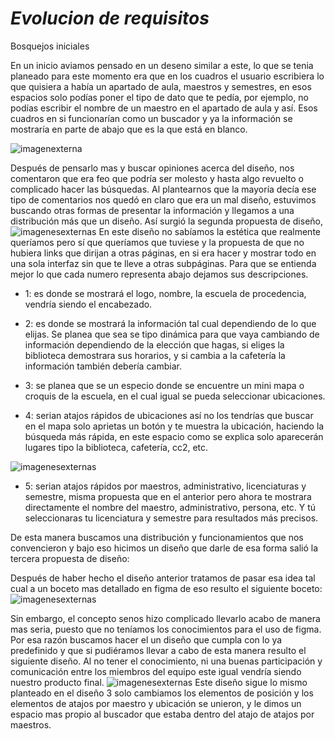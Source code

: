 # *Evolucion de requisitos*
Bosquejos iniciales 

En un inicio aviamos pensado en un deseno similar a este, lo que se tenia planeado para este momento era que en los cuadros el usuario escribiera lo que quisiera a había un apartado de aula, maestros y semestres, en esos espacios solo podías poner el tipo de dato que te pedía, por ejemplo, no podías escribir el nombre de un maestro en el apartado de aula y así. Esos cuadros en si funcionarían como un buscador y ya la información se mostraría en parte de abajo que es la que está en blanco.

![imagenexterna](https://github.com/gaeluwu29/Tecnomins/blob/main/1.7.%20Documentos_generales/Screenshot_20241202_112655~2.jpg)

Después de pensarlo mas y buscar opiniones acerca del diseño, nos comentaron que era feo que podría ser molesto y hasta algo revuelto o complicado hacer las búsquedas. Al plantearnos que la mayoría decía ese tipo de comentarios nos quedó en claro que era un mal diseño, estuvimos buscando otras formas de presentar la información y llegamos a una distribución más que un diseño. Así surgió la segunda propuesta de diseño,
![imagenesexternas](https://github.com/gaeluwu29/Tecnomins/blob/main/1.7.%20Documentos_generales/Screenshot_20241202_112659~2.jpg)
En este diseño no sabíamos la estética que realmente queríamos pero sí que queríamos que tuviese y la propuesta de que no hubiera links que dirijan a otras páginas, en si era hacer y mostrar todo en una sola interfaz sin que te lleve a otras subpáginas. Para que se entienda mejor lo que cada numero representa abajo dejamos sus descripciones.

- 1: es donde se mostrará el logo, nombre, la escuela de procedencia, vendría siendo el encabezado.

- 2: es donde se mostrará la información tal cual dependiendo de lo que elijas. Se planea que sea se tipo dinámica para que vaya cambiando de información dependiendo de la elección que hagas, si eliges la biblioteca demostrara sus horarios, y si cambia a la cafetería la información también debería cambiar.

- 3: se planea que se un especio donde se encuentre un mini mapa o croquis de la escuela, en el cual igual se pueda seleccionar ubicaciones. 

- 4: serian atajos rápidos de ubicaciones así no los tendrías que buscar en el mapa solo aprietas un botón y te muestra la ubicación, haciendo la búsqueda más rápida, en este espacio como se explica solo aparecerán lugares tipo la biblioteca, cafetería, cc2, etc.

![imagenesexternas](https://github.com/gaeluwu29/Tecnomins/blob/main/1.7.%20Documentos_generales/Screenshot_20241202_112707~2.jpg)

- 5: serian atajos rápidos por maestros, administrativo, licenciaturas y semestre, misma propuesta que en el anterior pero ahora te mostrara directamente el nombre del maestro, administrativo, persona, etc. Y tú seleccionaras tu licenciatura y semestre para resultados más precisos.

De esta manera buscamos una distribución y funcionamientos que nos convencieron y bajo eso hicimos un diseño que darle de esa forma salió la tercera propuesta de diseño:

Después de haber hecho el diseño anterior tratamos de pasar esa idea tal cual a un boceto mas detallado en figma de eso resulto el siguiente boceto:
![imagenesexternas](https://github.com/gaeluwu29/Tecnomins/blob/main/1.7.%20Documentos_generales/Screenshot_20241202_112714~2.jpg)

Sin embargo, el concepto senos hizo complicado llevarlo acabo de manera mas seria, puesto que no teníamos los conocimientos para el uso de figma. Por esa razón buscamos hacer el un diseño que cumpla con lo ya predefinido y que si pudiéramos llevar a cabo de esta manera resulto el siguiente diseño. Al no tener el conocimiento, ni una buenas participación y comunicación entre los miembros del equipo este igual vendría siendo nuestro producto final.
![imagenesexternas](https://github.com/gaeluwu29/Tecnomins/blob/main/1.7.%20Documentos_generales/Screenshot_20241202_112716~2.jpg) Este diseño sigue lo mismo planteado en el diseño 3 solo cambiamos los elementos de posición y los elementos de atajos por maestro y ubicación se unieron, y le dimos un espacio mas propio al buscador que estaba dentro del atajo de  atajos por maestros.
